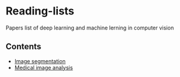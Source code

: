 # Reading-lists
Papers list of deep learning and machine lerning in computer vision
## Contents   
* [Image segmentation](https://github.com/Zakiyi/Paper-lists/blob/master/semantic%20segmentation.md)
* [Medical image analysis](https://github.com/Zakiyi/Paper-lists/blob/master/medical%20image%20analysis.md)

